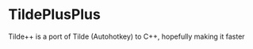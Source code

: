 TildePlusPlus
=============

Tilde++ is a port of Tilde (Autohotkey) to C++, hopefully making it faster
